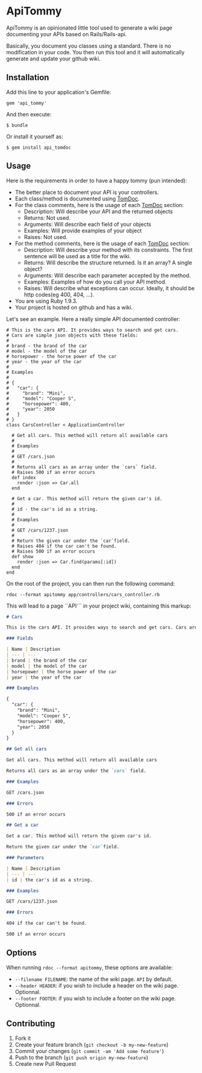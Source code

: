# ApiTommy

ApiTommy is an opinionated little tool used to generate a wiki page documenting your APIs based on Rails/Rails-api.

Basically, you document you classes using a standard. There is no modification in your code.
You then run this tool and it will automatically generate and update your github wiki.

## Installation

Add this line to your application's Gemfile:

    gem 'api_tommy'

And then execute:

    $ bundle

Or install it yourself as:

    $ gem install api_tomdoc

## Usage

Here is the requirements in order to have a happy tommy (pun intended):

* The better place to document your API is your controllers.
* Each class/method is documented using [TomDoc](http://tomdoc.org/).
* For the class comments, here is the usage of each [TomDoc](http://tomdoc.org/) section:
  * Description: Will describe your API and the returned objects
  * Returns: Not used.
  * Arguments: Will describe each field of your objects
  * Examples: Will provide examples of your object
  * Raises: Not used.
* For the method comments, here is the usage of each [TomDoc](http://tomdoc.org/) section:
  * Description: Will describe your method with its constraints. The first sentence will be used
    as a title for the wiki.
  * Returns: Will describe the structure returned. Is it an array? A single object?
  * Arguments: Will describe each parameter accepted by the method.
  * Examples: Examples of how do you call your API method.
  * Raises: Will describe what exceptions can occur. Ideally, it should be http codes(eg 400, 404, ...).
* You are using Ruby 1.9.3.
* Your project is hosted on github and has a wiki.

Let's see an example. Here a really simple API documented controller:

```rails
# This is the cars API. It provides ways to search and get cars.
# Cars are simple json objects with these fields:
#
# brand - the brand of the car
# model - the model of the car
# horsepower - the horse power of the car
# year - the year of the car
#
# Examples
#
# {
#   "car": {
#     "brand": "Mini",
#     "model": "Cooper S",
#     "horsepower": 400,
#     "year": 2050
#   }
# }
class CarsController < ApplicationController

  # Get all cars. This method will return all available cars
  #
  # Examples
  #
  # GET /cars.json
  #
  # Returns all cars as an array under the `cars` field.
  # Raises 500 if an error occurs
  def index
    render :json => Car.all
  end

  # Get a car. This method will return the given car's id.
  #
  # id - the car's id as a string.
  #
  # Examples
  #
  # GET /cars/1237.json
  #
  # Return the given car under the `car`field.
  # Raises 404 if the car can't be found.
  # Raises 500 if an error occurs
  def show
    render :json => Car.find(params[:id])
  end
end
```

On the root of the project, you can then run the following command:
```
rdoc --format apitommy app/controllers/cars_controller.rb
```

This will lead to a page ``API``` in your project wiki, containing this markup:
```markdown
# Cars

This is the cars API. It provides ways to search and get cars. Cars are simple json objects with these fields:

### Fields

| Name | Description
| --- | ---
| brand | the brand of the car
| model | the model of the car
| horsepower | the horse power of the car
| year | the year of the car

### Examples

{
  "car": {
    "brand": "Mini",
    "model": "Cooper S",
    "horsepower": 400,
    "year": 2050
  }
}

## Get all cars

Get all cars. This method will return all available cars

Returns all cars as an array under the `cars` field.

### Examples

GET /cars.json

### Errors

500 if an error occurs

## Get a car

Get a car. This method will return the given car's id.

Return the given car under the `car`field.

### Parameters

| Name | Description
| --- | ---
| id | the car's id as a string.

### Examples

GET /cars/1237.json

### Errors

404 if the car can't be found.

500 if an error occurs
```

## Options

When running ```rdoc --format apitommy```, these options are available:
* ```--filename FILENAME```: the name of the wiki page. ```API``` by default.
* ```--header HEADER```: if you wish to include a header on the wiki page. Optionnal.
* ```--footer FOOTER```: if you wish to include a footer on the wiki page. Optionnal.

## Contributing

1. Fork it
2. Create your feature branch (`git checkout -b my-new-feature`)
3. Commit your changes (`git commit -am 'Add some feature'`)
4. Push to the branch (`git push origin my-new-feature`)
5. Create new Pull Request